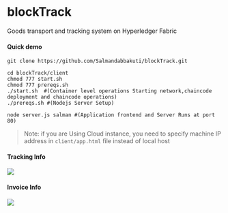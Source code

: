 # blockTrack
Goods transport and tracking system on Hyperledger Fabric

#### Quick demo

```
git clone https://github.com/Salmandabbakuti/blockTrack.git

cd blockTrack/client
chmod 777 start.sh
chmod 777 prereqs.sh
./start.sh  #(Container level operations Starting network,chaincode deployment and chaincode operations)
./prereqs.sh #(Nodejs Server Setup)

node server.js salman #(Application frontend and Server Runs at port 80)
```

>Note: if you are Using Cloud instance, you need to specify machine IP address in ```client/app.html``` file instead of local host


#### Tracking Info
<img align=center src="https://github.com/Salmandabbakuti/blockTrack/blob/master/track.png">

#### Invoice Info
<img align=center src="https://github.com/Salmandabbakuti/blockTrack/blob/master/inv.jpg">


